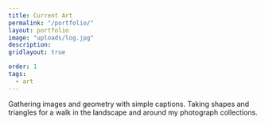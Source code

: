 ```yaml
---
title: Current Art
permalink: "/portfolio/"
layout: portfolio
image: "uploads/log.jpg"
description:
gridlayout: true

order: 1
tags:
  - art
---
```


Gathering images and geometry with simple captions. Taking shapes and triangles for a walk in the landscape and around my photograph collections.
